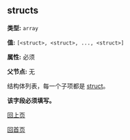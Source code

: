structs
----------

**类型:** `array`

**值:** `[<struct>, <struct>, ..., <struct>]`

**属性:** 必须

**父节点:** 无

结构体列表，每一个子项都是 [struct](struct.md)。

**该字段必须填写。**

[回上页](../jsoncgen.md)

[回首页](../../index.md)